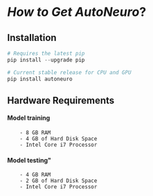 # **_How to Get AutoNeuro_**?

## Installation

```python
# Requires the latest pip
pip install --upgrade pip

# Current stable release for CPU and GPU
pip install autoneuro
```
## Hardware Requirements

#### Model training
        - 8 GB RAM
        - 4 GB of Hard Disk Space
        - Intel Core i7 Processor
        
#### Model testing"
        - 4 GB RAM
        - 2 GB of Hard Disk Space
        - Intel Core i7 Processor

